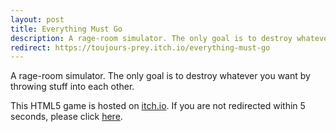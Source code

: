 ```yaml
---
layout: post
title: Everything Must Go
description: A rage-room simulator. The only goal is to destroy whatever you want by throwing stuff into each other.
redirect: https://toujours-prey.itch.io/everything-must-go
---
```

A rage-room simulator. The only goal is to destroy whatever you want by throwing stuff into each other.

This HTML5 game is hosted on [itch.io](https://toujours-prey.itch.io/everything-must-go). If you are not redirected within 5 seconds, please click [here](https://toujours-prey.itch.io/everything-must-go).
